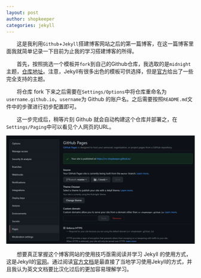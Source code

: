 ```yaml
---
layout: post
author: shopkeeper
categories: jekyll
---
```

&emsp;&emsp;这是我利用`Github`+`Jekyll`搭建博客网站之后的第一篇博客，在这一篇博客里面我就简单记录一下目前为止我的学习搭建博客的所得。

&emsp;&emsp;首先，按照挑选一个模板并`fork`到自己的Github仓库，我选取的是`midnight`主题，[仓库地址](https://github.com/pages-themes/midnight)。注意，Jekyll有很多出色的模板可供选择，但是[官方](https://pages.github.com/themes/)给出了一些完全支持的主题。

&emsp;&emsp;将仓库 fork 下来之后需要在`Settings/Options`中将仓库重命名为`username.github.io`，`username`为 Github 的账户名。之后需要按照`README.md`文件中的步骤进行初步配置即可。

&emsp;&emsp;这一步完成后，稍等片刻 Github 就会自动构建这个仓库并部署之，在`Settings/Paging`中可以看见个人网页的URL。

![个人网页URL](/assets/images/2021-11-12-第一篇博客-1.png)

&emsp;&emsp;想要真正掌握这个博客网站的使用技巧亟需阅读并学习 Jekyll 的使用方式，这是Jekyll的[官网](http://jekyllrb.com/)。通过阅读[官方文档](http://jekyllrb.com/docs/)是最直接了当地学习使用Jekyll的方式，并且我认为英文文档要比汉化过后的更加容易理解学习。
